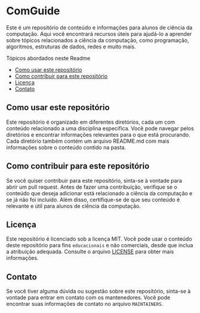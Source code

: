 
# ComGuide

Este é um repositório de conteúdo e informações para alunos de ciência da computação. Aqui você encontrará recursos úteis para ajudá-lo a aprender sobre tópicos relacionados a ciência da computação, como programação, algoritmos, estruturas de dados, redes e muito mais.

Tópicos abordados neste Readme
- [Como usar este repositório](#Como-usar-este-repositório)
- [Como contribuir para este repositório](#Como-contribuir-para-este-repositório)
- [Licença](#Licença)
- [Contato](#Contato)

## Como usar este repositório

Este repositório é organizado em diferentes diretórios, cada um com conteúdo relacionado a uma disciplina específica. Você pode navegar pelos diretórios e encontrar informações relevantes para o que está procurando. Cada diretório também contém um arquivo README.md com mais informações sobre o conteúdo contido na pasta.

## Como contribuir para este repositório

Se você quiser contribuir para este repositório, sinta-se à vontade para abrir um pull request. Antes de fazer uma contribuição, verifique se o conteúdo que deseja adicionar está relacionado a ciência da computação e se já não foi incluído. Além disso, certifique-se de que seu conteúdo é relevante e útil para alunos de ciência da computação.

## Licença

Este repositório é licenciado sob a licença MIT. Você pode usar o conteúdo deste repositório para fins `educacionais` e não comerciais, desde que inclua a atribuição adequada. Consulte o arquivo [LICENSE](https://github.com/ComGuide/.github/blob/main/LICENSE) para obter mais informações.

## Contato

Se você tiver alguma dúvida ou sugestão sobre este repositório, sinta-se à vontade para entrar em contato com os mantenedores. Você pode encontrar suas informações de contato no arquivo `MAINTAINERS`.
